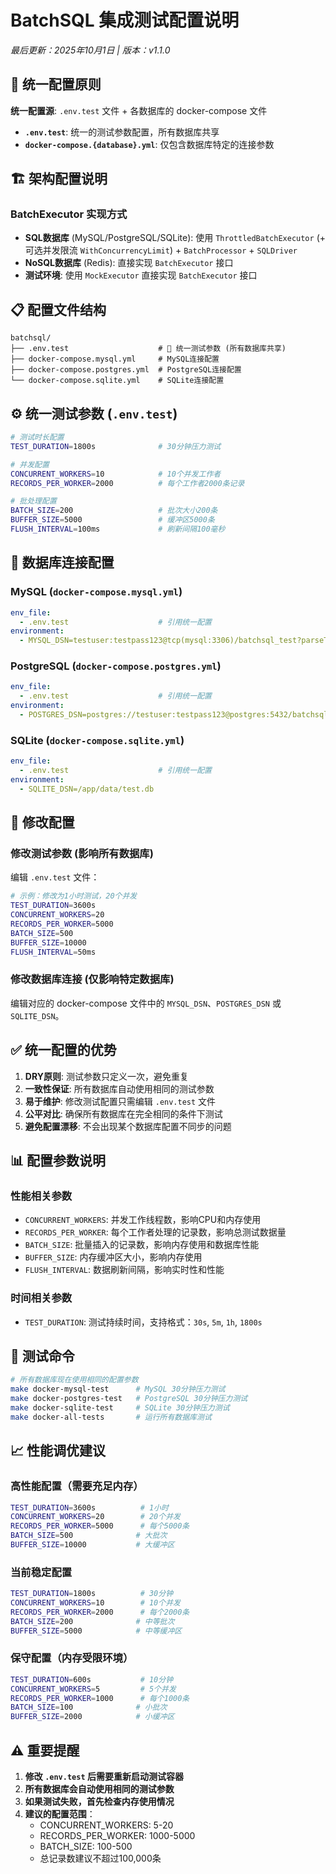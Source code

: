 # BatchSQL 集成测试配置说明

*最后更新：2025年10月1日 | 版本：v1.1.0*

## 🎯 统一配置原则

**统一配置源**: `.env.test` 文件 + 各数据库的 docker-compose 文件

- **`.env.test`**: 统一的测试参数配置，所有数据库共享
- **`docker-compose.{database}.yml`**: 仅包含数据库特定的连接参数

## 🏗️ 架构配置说明

### BatchExecutor 实现方式
- **SQL数据库** (MySQL/PostgreSQL/SQLite): 使用 `ThrottledBatchExecutor` (+ 可选并发限流 `WithConcurrencyLimit`) + `BatchProcessor` + `SQLDriver`
- **NoSQL数据库** (Redis): 直接实现 `BatchExecutor` 接口
- **测试环境**: 使用 `MockExecutor` 直接实现 `BatchExecutor` 接口

## 📋 配置文件结构

```
batchsql/
├── .env.test                    # 🎯 统一测试参数 (所有数据库共享)
├── docker-compose.mysql.yml     # MySQL连接配置
├── docker-compose.postgres.yml  # PostgreSQL连接配置
└── docker-compose.sqlite.yml    # SQLite连接配置
```

## ⚙️ 统一测试参数 (`.env.test`)

```bash
# 测试时长配置
TEST_DURATION=1800s              # 30分钟压力测试

# 并发配置
CONCURRENT_WORKERS=10            # 10个并发工作者
RECORDS_PER_WORKER=2000          # 每个工作者2000条记录

# 批处理配置
BATCH_SIZE=200                   # 批次大小200条
BUFFER_SIZE=5000                 # 缓冲区5000条
FLUSH_INTERVAL=100ms             # 刷新间隔100毫秒
```

## 🔗 数据库连接配置

### MySQL (`docker-compose.mysql.yml`)
```yaml
env_file:
  - .env.test                    # 引用统一配置
environment:
  - MYSQL_DSN=testuser:testpass123@tcp(mysql:3306)/batchsql_test?parseTime=true&multiStatements=true
```

### PostgreSQL (`docker-compose.postgres.yml`)
```yaml
env_file:
  - .env.test                    # 引用统一配置
environment:
  - POSTGRES_DSN=postgres://testuser:testpass123@postgres:5432/batchsql_test?sslmode=disable
```

### SQLite (`docker-compose.sqlite.yml`)
```yaml
env_file:
  - .env.test                    # 引用统一配置
environment:
  - SQLITE_DSN=/app/data/test.db
```

## 🔧 修改配置

### 修改测试参数 (影响所有数据库)
编辑 `.env.test` 文件：

```bash
# 示例：修改为1小时测试，20个并发
TEST_DURATION=3600s
CONCURRENT_WORKERS=20
RECORDS_PER_WORKER=5000
BATCH_SIZE=500
BUFFER_SIZE=10000
FLUSH_INTERVAL=50ms
```

### 修改数据库连接 (仅影响特定数据库)
编辑对应的 docker-compose 文件中的 `MYSQL_DSN`、`POSTGRES_DSN` 或 `SQLITE_DSN`。

## ✅ 统一配置的优势

1. **DRY原则**: 测试参数只定义一次，避免重复
2. **一致性保证**: 所有数据库自动使用相同的测试参数
3. **易于维护**: 修改测试配置只需编辑 `.env.test` 文件
4. **公平对比**: 确保所有数据库在完全相同的条件下测试
5. **避免配置漂移**: 不会出现某个数据库配置不同步的问题

## 📊 配置参数说明

### 性能相关参数
- `CONCURRENT_WORKERS`: 并发工作线程数，影响CPU和内存使用
- `RECORDS_PER_WORKER`: 每个工作者处理的记录数，影响总测试数据量
- `BATCH_SIZE`: 批量插入的记录数，影响内存使用和数据库性能
- `BUFFER_SIZE`: 内存缓冲区大小，影响内存使用
- `FLUSH_INTERVAL`: 数据刷新间隔，影响实时性和性能

### 时间相关参数
- `TEST_DURATION`: 测试持续时间，支持格式：`30s`, `5m`, `1h`, `1800s`

## 🚀 测试命令

```bash
# 所有数据库现在使用相同的配置参数
make docker-mysql-test      # MySQL 30分钟压力测试
make docker-postgres-test   # PostgreSQL 30分钟压力测试  
make docker-sqlite-test     # SQLite 30分钟压力测试
make docker-all-tests       # 运行所有数据库测试
```

## 📈 性能调优建议

### 高性能配置（需要充足内存）
```bash
TEST_DURATION=3600s          # 1小时
CONCURRENT_WORKERS=20        # 20个并发
RECORDS_PER_WORKER=5000      # 每个5000条
BATCH_SIZE=500              # 大批次
BUFFER_SIZE=10000           # 大缓冲区
```

### 当前稳定配置
```bash
TEST_DURATION=1800s          # 30分钟
CONCURRENT_WORKERS=10        # 10个并发
RECORDS_PER_WORKER=2000      # 每个2000条
BATCH_SIZE=200              # 中等批次
BUFFER_SIZE=5000            # 中等缓冲区
```

### 保守配置（内存受限环境）
```bash
TEST_DURATION=600s           # 10分钟
CONCURRENT_WORKERS=5         # 5个并发
RECORDS_PER_WORKER=1000      # 每个1000条
BATCH_SIZE=100              # 小批次
BUFFER_SIZE=2000            # 小缓冲区
```

## ⚠️ 重要提醒

1. **修改 `.env.test` 后需要重新启动测试容器**
2. **所有数据库会自动使用相同的测试参数**
3. **如果测试失败，首先检查内存使用情况**
4. **建议的配置范围**：
   - CONCURRENT_WORKERS: 5-20
   - RECORDS_PER_WORKER: 1000-5000
   - BATCH_SIZE: 100-500
   - 总记录数建议不超过100,000条